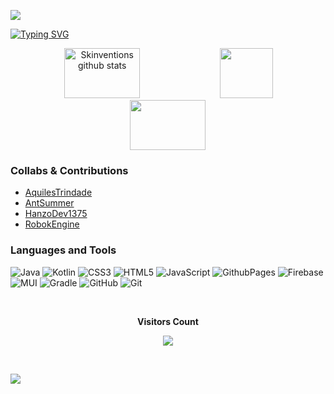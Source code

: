 ![](https://capsule-render.vercel.app/api?type=waving&height=180&color=56BBB3)

[![Typing SVG](https://readme-typing-svg.herokuapp.com?font=Fira+Code&size=50&pause=1000&color=56BBB3B3&center=true&vCenter=true&width=1000&lines=Hello+There;Welcome+to+My+Profile;Skinvetions;Android+Developer+;Web+Developer+)](https://git.io/typing-svg)
<div align="center">  
  <img width="49%" height="80px" src="https://github-readme-stats.vercel.app/api?username=skinvent&show_icons=true&count_private=true&hide_border=true&title_color=56BBB3&icon_color=56BBB3&text_color=56BBB3&bg_color=0d1117" alt="Skinventions github stats" /> 
  <img width="41%" height="80px" src="https://github-readme-stats.vercel.app/api/top-langs/?username=skinvent&layout=compact&hide_border=true&title_color=56BBB3&text_color=56BBB3&bg_color=0d1117" />
  <img width="49%" height="80px" src="https://github-contributor-stats.vercel.app/api?username=skinvent&limit=5&theme=dark&combine_all_yearly_contributions=true&title_color=56BBB3&text_color=56BBB3&bg_color=0d1117&hide_border=true">
</div>

### Collabs & Contributions 
- [AquilesTrindade](https://github.com/aquilesTrindade)
- [AntSummer](https://github.com/antsummer)
- [HanzoDev1375](https://github.com/HanzoDev1375)
- [RobokEngine](https://github.com/robok-engine)

### Languages and Tools
![Java](https://img.shields.io/badge/java-%23ED8B00.svg?style=for-the-badge&logo=openjdk&logoColor=white) ![Kotlin](https://img.shields.io/badge/kotlin-%237F52FF.svg?style=for-the-badge&logo=kotlin&logoColor=white) ![CSS3](https://img.shields.io/badge/css3-%231572B6.svg?style=for-the-badge&logo=css3&logoColor=white) ![HTML5](https://img.shields.io/badge/html5-%23E34F26.svg?style=for-the-badge&logo=html5&logoColor=white) ![JavaScript](https://img.shields.io/badge/javascript-%23323330.svg?style=for-the-badge&logo=javascript&logoColor=%23F7DF1E) ![GithubPages](https://img.shields.io/badge/github%20pages-121013?style=for-the-badge&logo=github&logoColor=white) ![Firebase](https://img.shields.io/badge/firebase-%23039BE5.svg?style=for-the-badge&logo=firebase) ![MUI](https://img.shields.io/badge/MUI-%230081CB.svg?style=for-the-badge&logo=mui&logoColor=white) ![Gradle](https://img.shields.io/badge/Gradle-02303A.svg?style=for-the-badge&logo=Gradle&logoColor=white) ![GitHub](https://img.shields.io/badge/github-%23121011.svg?style=for-the-badge&logo=github&logoColor=white) ![Git](https://img.shields.io/badge/git-%23F05033.svg?style=for-the-badge&logo=git&logoColor=white)
<!--### Developer's Quote
![](https://quotes-github-readme.vercel.app/api?type=vertical&theme=dark&titlecolor=56BBB3&textcolor=56BBB3&bg&color=0d1117)
-->
<div align="center">
<br><p align="centre"><b>Visitors Count</b></p>  
<p align="center"><img align="center" src="https://profile-counter.glitch.me/{skinvent}/count.svg" /></p> 
<br></div>

![](https://capsule-render.vercel.app/api?type=waving&height=180&color=56BBB3&reversal=true&section=footer)
